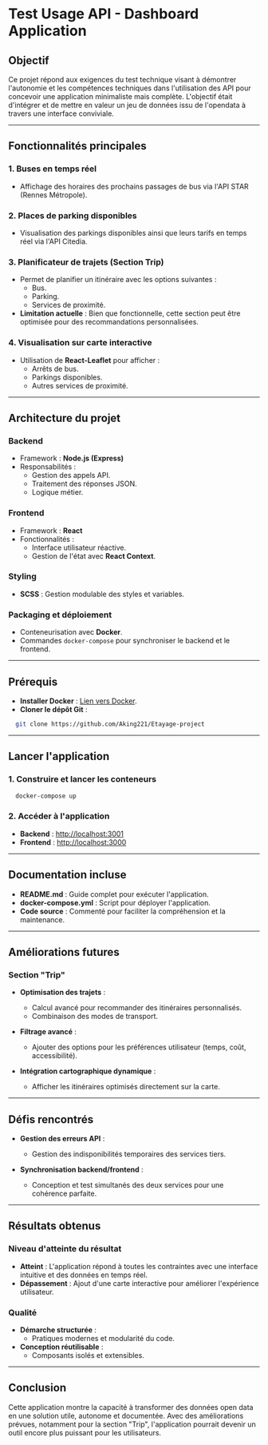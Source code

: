 # Test Usage API - Dashboard Application

## Objectif
Ce projet répond aux exigences du test technique visant à démontrer l'autonomie et les compétences techniques dans l'utilisation des API pour concevoir une application minimaliste mais complète. L'objectif était d'intégrer et de mettre en valeur un jeu de données issu de l'opendata à travers une interface conviviale.

---

## Fonctionnalités principales

### 1. Buses en temps réel
- Affichage des horaires des prochains passages de bus via l'API STAR (Rennes Métropole).

### 2. Places de parking disponibles
- Visualisation des parkings disponibles ainsi que leurs tarifs en temps réel via l'API Citedia.

### 3. Planificateur de trajets (Section Trip)
- Permet de planifier un itinéraire avec les options suivantes :
  - Bus.
  - Parking.
  - Services de proximité.
- **Limitation actuelle** : Bien que fonctionnelle, cette section peut être optimisée pour des recommandations personnalisées.

### 4. Visualisation sur carte interactive
- Utilisation de **React-Leaflet** pour afficher :
  - Arrêts de bus.
  - Parkings disponibles.
  - Autres services de proximité.

---

## Architecture du projet

### Backend
- Framework : **Node.js (Express)**
- Responsabilités :
  - Gestion des appels API.
  - Traitement des réponses JSON.
  - Logique métier.

### Frontend
- Framework : **React**
- Fonctionnalités :
  - Interface utilisateur réactive.
  - Gestion de l'état avec **React Context**.

### Styling
- **SCSS** : Gestion modulable des styles et variables.

### Packaging et déploiement
- Conteneurisation avec **Docker**.
- Commandes `docker-compose` pour synchroniser le backend et le frontend.

---

## Prérequis
- **Installer Docker** : [Lien vers Docker](https://www.docker.com/).
- **Cloner le dépôt Git** :
```bash
  git clone https://github.com/Aking221/Etayage-project
```

---

## Lancer l'application

### 1. Construire et lancer les conteneurs
```bash
  docker-compose up
```

### 2. Accéder à l'application
- **Backend** : [http://localhost:3001](http://localhost:3001)
- **Frontend** : [http://localhost:3000](http://localhost:3000)

---

## Documentation incluse
- **README.md** : Guide complet pour exécuter l'application.
- **docker-compose.yml** : Script pour déployer l'application.
- **Code source** : Commenté pour faciliter la compréhension et la maintenance.

---

## Améliorations futures

### Section "Trip"
- **Optimisation des trajets** :
  - Calcul avancé pour recommander des itinéraires personnalisés.
  - Combinaison des modes de transport.

- **Filtrage avancé** :
  - Ajouter des options pour les préférences utilisateur (temps, coût, accessibilité).

- **Intégration cartographique dynamique** :
  - Afficher les itinéraires optimisés directement sur la carte.

---

## Défis rencontrés
- **Gestion des erreurs API** :
  - Gestion des indisponibilités temporaires des services tiers.

- **Synchronisation backend/frontend** :
  - Conception et test simultanés des deux services pour une cohérence parfaite.

---

## Résultats obtenus

### Niveau d'atteinte du résultat
- **Atteint** : L'application répond à toutes les contraintes avec une interface intuitive et des données en temps réel.
- **Dépassement** : Ajout d'une carte interactive pour améliorer l'expérience utilisateur.

### Qualité
- **Démarche structurée** :
  - Pratiques modernes et modularité du code.
- **Conception réutilisable** :
  - Composants isolés et extensibles.

---

## Conclusion
Cette application montre la capacité à transformer des données open data en une solution utile, autonome et documentée. Avec des améliorations prévues, notamment pour la section "Trip", l'application pourrait devenir un outil encore plus puissant pour les utilisateurs.
